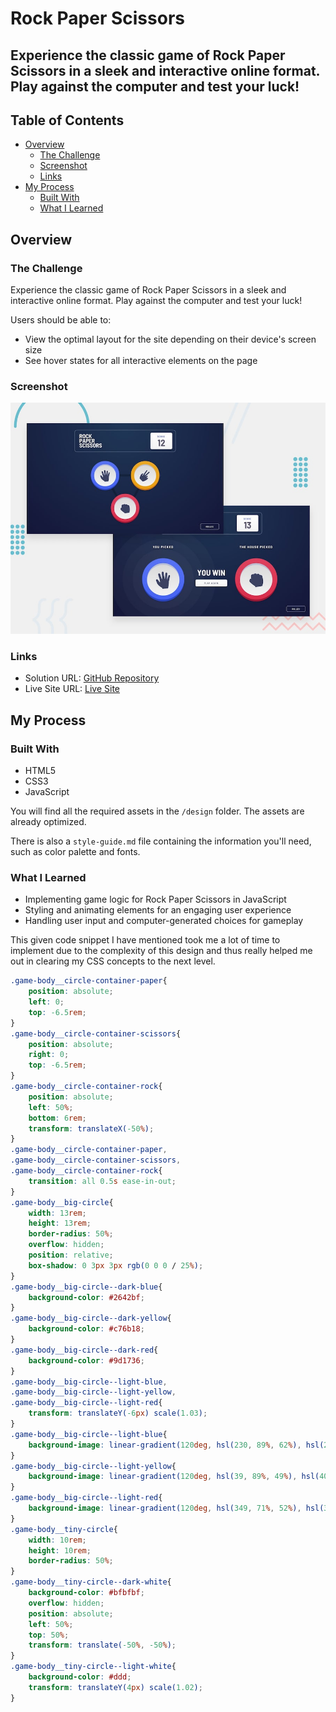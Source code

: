 # Rock Paper Scissors

## Experience the classic game of Rock Paper Scissors in a sleek and interactive online format. Play against the computer and test your luck!

## Table of Contents

- [Overview](#overview)
  - [The Challenge](#the-challenge)
  - [Screenshot](#screenshot)
  - [Links](#links)
- [My Process](#my-process)
  - [Built With](#built-with)
  - [What I Learned](#what-i-learned)



## Overview

### The Challenge

Experience the classic game of Rock Paper Scissors in a sleek and interactive online format. Play against the computer and test your luck!

Users should be able to:

- View the optimal layout for the site depending on their device's screen size
- See hover states for all interactive elements on the page

### Screenshot

![Design Preview](./design/desktop-preview.jpg)

### Links

- Solution URL: [GitHub Repository](https://github.com/ankita-rath/StaxTech_Rock_Paper_Scissors)
- Live Site URL: [Live Site](https://rock-paper-scissors-frontend.netlify.app/)

## My Process

### Built With

- HTML5
- CSS3
- JavaScript

You will find all the required assets in the `/design` folder. The assets are already optimized.

There is also a `style-guide.md` file containing the information you'll need, such as color palette and fonts.

### What I Learned

- Implementing game logic for Rock Paper Scissors in JavaScript
- Styling and animating elements for an engaging user experience
- Handling user input and computer-generated choices for gameplay

This given code snippet I have mentioned took me a lot of time to implement due to the complexity of this design and thus really helped me out in clearing my CSS concepts to the next level.

```css
.game-body__circle-container-paper{
    position: absolute;
    left: 0;
    top: -6.5rem;
}
.game-body__circle-container-scissors{
    position: absolute;
    right: 0;
    top: -6.5rem;
}
.game-body__circle-container-rock{
    position: absolute;
    left: 50%;
    bottom: 6rem;
    transform: translateX(-50%);
}
.game-body__circle-container-paper,
.game-body__circle-container-scissors,
.game-body__circle-container-rock{
    transition: all 0.5s ease-in-out;
}
.game-body__big-circle{
    width: 13rem;
    height: 13rem;
    border-radius: 50%;
    overflow: hidden;
    position: relative;
    box-shadow: 0 3px 3px rgb(0 0 0 / 25%);
}
.game-body__big-circle--dark-blue{
    background-color: #2642bf;
}
.game-body__big-circle--dark-yellow{
    background-color: #c76b18;
}
.game-body__big-circle--dark-red{
    background-color: #9d1736;
}
.game-body__big-circle--light-blue,
.game-body__big-circle--light-yellow,
.game-body__big-circle--light-red{
    transform: translateY(-6px) scale(1.03);
}
.game-body__big-circle--light-blue{
    background-image: linear-gradient(120deg, hsl(230, 89%, 62%), hsl(230, 89%, 65%));
}
.game-body__big-circle--light-yellow{
    background-image: linear-gradient(120deg, hsl(39, 89%, 49%), hsl(40, 84%, 53%));
}
.game-body__big-circle--light-red{
    background-image: linear-gradient(120deg, hsl(349, 71%, 52%), hsl(349, 70%, 56%));
}
.game-body__tiny-circle{
    width: 10rem;
    height: 10rem;
    border-radius: 50%;
}
.game-body__tiny-circle--dark-white{
    background-color: #bfbfbf;
    overflow: hidden;
    position: absolute;
    left: 50%;
    top: 50%;
    transform: translate(-50%, -50%);
}
.game-body__tiny-circle--light-white{
    background-color: #ddd;
    transform: translateY(4px) scale(1.02);
}
```




